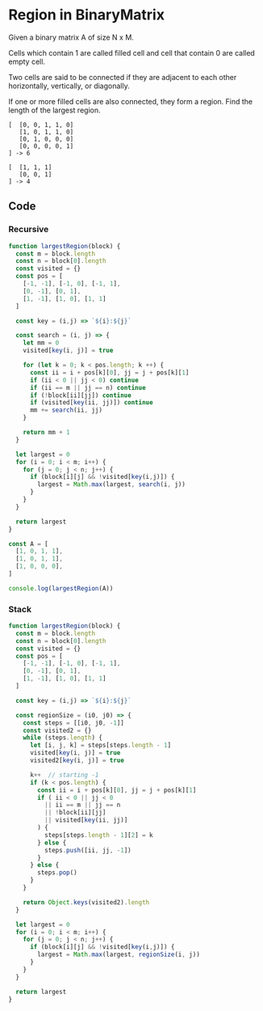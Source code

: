 # Region in BinaryMatrix

Given a binary matrix A of size N x M.

Cells which contain 1 are called filled cell and cell that contain 0 are called empty cell.

Two cells are said to be connected if they are adjacent to each other horizontally, vertically, or diagonally.

If one or more filled cells are also connected, they form a region. Find the length of the largest region.

```
[  [0, 0, 1, 1, 0]
   [1, 0, 1, 1, 0]
   [0, 1, 0, 0, 0]
   [0, 0, 0, 0, 1]
] -> 6

[  [1, 1, 1]
   [0, 0, 1]
] -> 4

```

## Code

### Recursive

```javascript
function largestRegion(block) {
  const m = block.length
  const n = block[0].length
  const visited = {}
  const pos = [
    [-1, -1], [-1, 0], [-1, 1],
    [0, -1], [0, 1],
    [1, -1], [1, 0], [1, 1]
  ]

  const key = (i,j) => `${i}:${j}`

  const search = (i, j) => {
    let mm = 0
    visited[key(i, j)] = true

    for (let k = 0; k < pos.length; k ++) {
      const ii = i + pos[k][0], jj = j + pos[k][1]
      if (ii < 0 || jj < 0) continue
      if (ii == m || jj == n) continue
      if (!block[ii][jj]) continue
      if (visited[key(ii, jj)]) continue
      mm += search(ii, jj)
    }

    return mm + 1
  }

  let largest = 0
  for (i = 0; i < m; i++) {
    for (j = 0; j < n; j++) {
      if (block[i][j] && !visited[key(i,j)]) {
        largest = Math.max(largest, search(i, j))
      }
    }
  }

  return largest
}

const A = [
  [1, 0, 1, 1],
  [1, 0, 1, 1],
  [1, 0, 0, 0],
]

console.log(largestRegion(A))
```

### Stack
```javascript
function largestRegion(block) {
  const m = block.length
  const n = block[0].length
  const visited = {}
  const pos = [
    [-1, -1], [-1, 0], [-1, 1],
    [0, -1], [0, 1],
    [1, -1], [1, 0], [1, 1]
  ]

  const key = (i,j) => `${i}:${j}`

  const regionSize = (i0, j0) => {
    const steps = [[i0, j0, -1]]
    const visited2 = {}
    while (steps.length) {
      let [i, j, k] = steps[steps.length - 1]
      visited[key(i, j)] = true
      visited2[key(i, j)] = true

      k++  // starting -1
      if (k < pos.length) {
        const ii = i + pos[k][0], jj = j + pos[k][1]
        if ( ii < 0 || jj < 0
          || ii == m || jj == n
          || !block[ii][jj]
          || visited[key(ii, jj)]
        ) {
          steps[steps.length - 1][2] = k
        } else {
          steps.push([ii, jj, -1])
        }
      } else {
        steps.pop()
      }
    }

    return Object.keys(visited2).length
  }

  let largest = 0
  for (i = 0; i < m; i++) {
    for (j = 0; j < n; j++) {
      if (block[i][j] && !visited[key(i,j)]) {
        largest = Math.max(largest, regionSize(i, j))
      }
    }
  }

  return largest
}
```